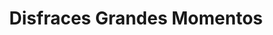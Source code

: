 ---
title: "Disfraces Grandes Momentos"
url: /barbosa/disfraces-grandes-momentos/
shop: Partyzubehör
---